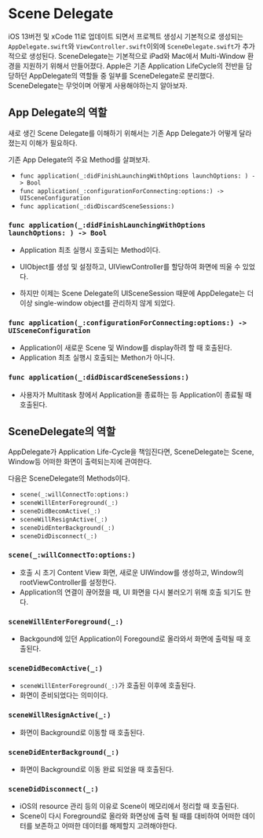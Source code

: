 # Scene Delegate
iOS 13버전 및 xCode 11로 업데이트 되면서 프로젝트 생성시 기본적으로 생성되는 `AppDelegate.swift`와 `ViewController.swift`이외에 `SceneDelegate.swift`가 추가적으로 생성된다. SceneDelegate는 기본적으로 iPad와 Mac에서 Multi-Window 환경을 지원하기 위해서 만들어졌다. Apple은 기존 Application LifeCycle의 전반을 담당하던 AppDelegate의 역할들 중 일부를 SceneDelegate로 분리했다. SceneDelegate는 무엇이며 어떻게 사용해야하는지 알아보자.

## App Delegate의 역할
새로 생긴 Scene Delegate를 이해하기 위해서는 기존 App Delegate가 어떻게 달라졌는지 이해가 필요하다.

기존 App Delegate의 주요 Method를 살펴보자.

* `func application(_:didFinishLaunchingWithOptions launchOptions: ) -> Bool`
* `func application(_:configurationForConnecting:options:) -> UISceneConfiguration `
* `func application(_:didDiscardSceneSessions:)`


### `func application(_:didFinishLaunchingWithOptions launchOptions: ) -> Bool`
* Application 최초 실행시 호출되는 Method이다.
* UIObject를 생성 및 설정하고, UIViewController를 할당하여 화면에 띄울 수 있었다.

* 하지만 이제는 Scene Delegate의 UISceneSession 때문에 AppDelegate는 더이상 single-window object를 관리하지 않게 되었다.

### `func application(_:configurationForConnecting:options:) -> UISceneConfiguration `
* Application이 새로운 Scene 및 Window를 display하려 할 때 호출된다.
* Application 최초 실행시 호출되는 Methon가 아니다.

### `func application(_:didDiscardSceneSessions:)`
* 사용자가 Multitask 창에서 Application을 종료하는 등 Application이 종료될 때 호출된다.



## SceneDelegate의 역할
AppDelegate가 Application Life-Cycle을 책임진다면, SceneDelegate는 Scene, Window등 어떠한 화면이 출력되는지에 관여한다.

다음은 SceneDelegate의 Methods이다.

* `scene(_:willConnectTo:options:)`
* `sceneWillEnterForeground(_:)`
* `sceneDidBecomActive(_:)`
* `sceneWillResignActive(_:)`
* `sceneDidEnterBackground(_:)`
* `sceneDidDisconnect(_:)`


### `scene(_:willConnectTo:options:)`
* 호출 시 초기 Content View 화면, 새로운 UIWindow를 생성하고, Window의 rootViewController를 설정한다. 
* Application의 연결이 끊어졌을 때, UI 화면을 다시 불러오기 위해 호출 되기도 한다.

### `sceneWillEnterForeground(_:)`
* Backgound에 있던 Application이 Foregound로 올라와서 화면에 출력될 때 호출된다.

### `sceneDidBecomActive(_:)`
* `sceneWillEnterForeground(_:)`가 호출된 이후에 호출된다.
* 화면이 준비되었다는 의미이다.

### `sceneWillResignActive(_:)`
* 화면이 Background로 이동할 때 호출된다.

### `sceneDidEnterBackground(_:)`
* 화면이 Background로 이동 완료 되었을 때 호출된다.

### `sceneDidDisconnect(_:)`
* iOS의 resource 관리 등의 이유로 Scene이 메모리에서 정리할 때 호출된다.
* Scene이 다시 Foreground로 올라와 화면상에 출력 될 때를 대비하여 어떠한 데이터를 보존하고 어떠한 데이터를 해제할지 고려해야한다.
